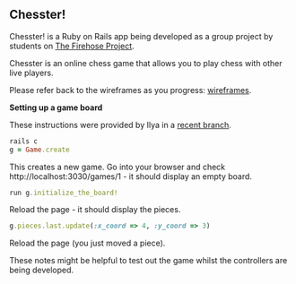 Chesster!
---------
Chesster! is a Ruby on Rails app being developed as a group project by students on [The Firehose Project](http://www.thefirehoseproject.com).

Chesster is an online chess game that allows you to play chess with other live players. 

Please refer back to the wireframes as you progress: [wireframes](https://raw.githubusercontent.com/theFirehoseProject/chess/master/data/wireframes.pdf).

**Setting up a game board**

These instructions were provided by Ilya in a [recent branch](https://github.com/theFirehoseProject/chess/pull/6).

```ruby
rails c
g = Game.create
```

 This creates a new game. Go into your browser and check http://localhost:3030/games/1 - it should display an empty board.

```ruby
run g.initialize_the_board!
```

Reload the page - it should display the pieces.

```ruby
g.pieces.last.update(:x_coord => 4, :y_coord => 3)
```

Reload the page (you just moved a piece).

These notes might be helpful to test out the game whilst the controllers are being developed. 
